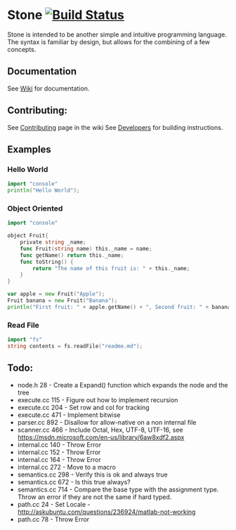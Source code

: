 <!-- ![Stone Title](https://github.com/StoneLang/Stone/blob/master/Stone%20Title.png) -->
# Stone [![Build Status][travis-image]][travis-url]

Stone is intended to be another simple and intuitive programming language. The syntax is familiar by design, but allows for the combining of a few concepts.

Documentation
-------------
See [Wiki](https://github.com/StoneLang/Stone/wiki) for documentation.

Contributing:
-------------
See [Contributing](https://github.com/StoneLang/Stone/wiki/Contributing) page in the wiki
See [Developers](https://github.com/StoneLang/Stone/wiki#developers) for building instructions.

[travis-url]: https://travis-ci.org/StoneLang/Stone/
[travis-image]: https://img.shields.io/travis/StoneLang/Stone/master.svg?style=flat

Examples
--------
### Hello World
```go
import "console"
println("Hello World");
```
### Object Oriented
```go
import "console"

object Fruit{
	private string _name;
	func Fruit(string name) this._name = name;
	func getName() return this._name;
	func toString() {
		return "The name of this fruit is: " + this._name;
	}
}

var apple = new Fruit("Apple");
Fruit banana = new Fruit("Banana");
println("First fruit: " + apple.getName() + ", Second fruit: " + banana.getName());
```
### Read File
```go
import "fs"
string contents = fs.readFile("readme.md");
```

Todo:
------
 - node.h 28 - Create a Expand() function which expands the node and the tree
 - execute.cc 115 - Figure out how to implement recursion
 - execute.cc 204 - Set row and col for tracking
 - execute.cc 471 - Implement bitwise
 - parser.cc 892 - Disallow for allow-native on a non internal file
 - scanner.cc 466 - Include Octal, Hex, UTF-8, UTF-16, see https://msdn.microsoft.com/en-us/library/6aw8xdf2.aspx
 - internal.cc 140 - Throw Error
 - internal.cc 152 - Throw Error
 - internal.cc 164 - Throw Error
 - internal.cc 272 - Move to a macro
 - semantics.cc 298 - Verify this is ok and always true
 - semantics.cc 672 - Is this true always?
 - semantics.cc 714 - Compare the base type with the assignment type. Throw an error if they are not the same if hard typed.
 - path.cc 24 - Set Locale - http://askubuntu.com/questions/236924/matlab-not-working
 - path.cc 78 - Throw Error